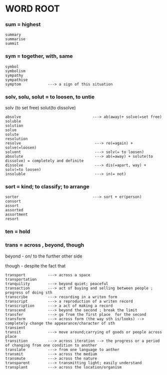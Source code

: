 # WORD ROOT
### sum = highest
```
summary  
summarise
summit  
```


### sym = together, with, same
```
symbol   
symbolism
sympathy
sympathise
symptom            ---> a sign of this situation
```



### solv, solu, solut = to loosen, to untie 
solv (to set free)
solut(to dissolve)
```
absolve                                ---> ab(away)+ solve(=set free) 
soluble
solution
solve
solute
resolution                              
resolve                                 ---> re(=again) + solve(=loosen)                              
solvent                                 ---> solv(= to loosen)
absolute                                ---> ab(=away) + solute(to dissolve) = completely and definite
dissolve                                ---> dis(=apart, way) + solv(=to loosen)
insoluble                               ---> in(= not)

```
### sort = kind; to classify; to arrange

```
sorter                                 ---> sort + er(person)
consort                                
assort
assorted 
assortment
resort

```




### ten = hold 


### trans = across , beyond, though 

beyond - on/ to  the further other side

though - despite the fact that

```
transport          ---> across a space
transportation     
tranquility        ---> beyond quiet; peaceful
transaction        ---> act of buying and selling between people ; progress of doing sth
transcribe         ---> recording in a writen form
transcript         ---> a reproduction of a writen record
transcription      ---> a act of making a record
transcend          ---> beyond the second ; break the limit
transfer           ---> go from the first place  for the second
transform          ---> across form (the way sth is/looks) --> completely change the appearance/character of sth
transient           
transit            ---> move around;carrying of goods or people across place
transition         ---> across iteration --> the progress or a period of changing from one condition to another
translate          ---> from one language to anther
transmit           ---> across the medium
transmute          ---> across the nature
transparent        ---> transmitting light; easily understand
transplant         ---> across the location/organism
```




